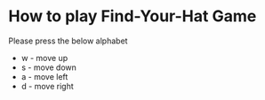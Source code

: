 # How to play Find-Your-Hat Game
Please press the below alphabet
* w - move up
* s - move down
* a - move left
* d - move right

